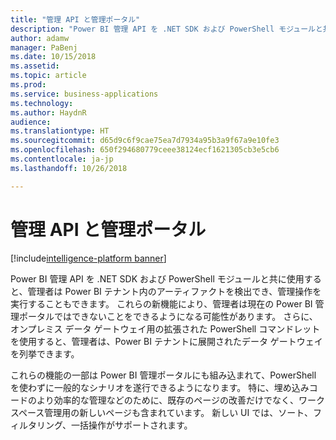 ```yaml
---
title: "管理 API と管理ポータル"
description: "Power BI 管理 API を .NET SDK および PowerShell モジュールと共に使用すると、管理者は Power BI テナント内のアーティファクトを検出でき、管理操作を実行することもできます"
author: adamw
manager: PaBenj
ms.date: 10/15/2018
ms.assetid: 
ms.topic: article
ms.prod: 
ms.service: business-applications
ms.technology: 
ms.author: HaydnR
audience: 
ms.translationtype: HT
ms.sourcegitcommit: d65d9c6f9cae75ea7d7934a95b3a9f67a9e10fe3
ms.openlocfilehash: 650f294680779ceee38124ecf1621305cb3e5cb6
ms.contentlocale: ja-jp
ms.lasthandoff: 10/26/2018

---
```

# <a name="admin-apis-and-admin-portal"></a>管理 API と管理ポータル

[!include[intelligence-platform banner](../../includes/intelligence-platform.md)]

Power BI 管理 API を .NET SDK および PowerShell モジュールと共に使用すると、管理者は Power BI テナント内のアーティファクトを検出でき、管理操作を実行することもできます。 これらの新機能により、管理者は現在の Power BI 管理ポータルではできないことをできるようになる可能性があります。 さらに、オンプレミス データ ゲートウェイ用の拡張された PowerShell コマンドレットを使用すると、管理者は、Power BI テナントに展開されたデータ ゲートウェイを列挙できます。

これらの機能の一部は Power BI 管理ポータルにも組み込まれて、PowerShell を使わずに一般的なシナリオを遂行できるようになります。 特に、埋め込みコードのより効率的な管理などのために、既存のページの改善だけでなく、ワークスペース管理用の新しいページも含まれています。 新しい UI では、ソート、フィルタリング、一括操作がサポートされます。

